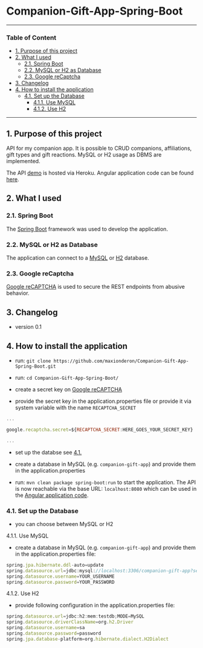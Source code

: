 # Companion-Gift-App-Spring-Boot

---

### Table of Content

* [1. Purpose of this project](#1.)
* [2. What I used](#2.)
    * [2.1. Spring Boot](#2.1.)
    * [2.2. MySQL or H2 as Database](#2.2.)
    * [2.3. Google reCaptcha](#2.3.)
* [3. Changelog](#3.)
* [4. How to install the application](#4.)
    * [4.1. Set up the Database](#4.1.)
        * [4.1.1. Use MySQL](#4.1.1.)
        * [4.1.2. Use H2](#4.1.2.)
---

<a name="1."></a>
## 1. Purpose of this project

API for my companion app. It is possible to CRUD companions, affiliations, gift types and gift reactions. MySQL or H2 usage as DBMS are implemented. 

The API [demo](https://maxionderon.dev/Companion-Gift-App-Admin-Angular/) is hosted via Heroku. Angular application code can be found [here](https://github.com/maxionderon/Companion-Gift-App-Admin-Angular).

<a name="2."></a>
## 2. What I used

<a name="2.1."></a>
### 2.1. Spring Boot

The [Spring Boot](https://spring.io/projects/spring-framewo) framework was used to develop the application.

<a name="2.2."></a>
### 2.2. MySQL or H2 as Database

The application can connect to a [MySQL](https://www.mysql.com/de/) or [H2](https://www.h2database.com/html/main.html) database.

<a name="2.3."></a>
### 2.3. Google reCaptcha

[Google reCAPTCHA](https://www.google.com/recaptcha/intro/v3.html) is used to secure the REST endpoints from abusive behavior.

<a name="3."></a>
## 3. Changelog

* version 0.1

<a name="4."></a>
## 4. How to install the application

* run: ```git clone https://github.com/maxionderon/Companion-Gift-App-Spring-Boot.git```

* run: ```cd Companion-Gift-App-Spring-Boot/```

* create a secret key on [Google reCAPTCHA](https://www.google.com/recaptcha/intro/v3.html)

* provide the secret key in the application.properties file or provide it via system variable with the name `RECAPTCHA_SECRET` 

``` js
...

google.recaptcha.secret=${RECAPTCHA_SECRET:HERE_GOES_YOUR_SECRET_KEY}

...
```
* set up the databse see [4.1.](#4.1.)

* create a database in MySQL (e.g. ```companion-gift-app```) and provide them in the application.properties

* run: ```mvn clean package spring-boot:run``` to start the application. The API is now reachable via the base URL: ```localhost:8080``` which can be used in the [Angular application code](https://github.com/maxionderon/Companion-Gift-App-Admin-Angular).

<a name="4.1."></a>
### 4.1. Set up the Database 

* you can choose between MySQL or H2

<a name="4.1.1."></a>
4.1.1. Use MySQL

* create a database in MySQL (e.g. ```companion-gift-app```) and provide them in the application.properties file:

``` js
spring.jpa.hibernate.ddl-auto=update
spring.datasource.url=jdbc:mysql://localhost:3306/companion-gift-app?serverTimezone=UTC
spring.datasource.username=YOUR_USERNAME
spring.datasource.password=YOUR_PASSWORD
```

<a name="4.1.2."></a>
4.1.2. Use H2

* provide following configuration in the application.properties file:

``` js
spring.datasource.url=jdbc:h2:mem:testdb;MODE=MySQL
spring.datasource.driverClassName=org.h2.Driver
spring.datasource.username=sa
spring.datasource.password=password
spring.jpa.database-platform=org.hibernate.dialect.H2Dialect
```



